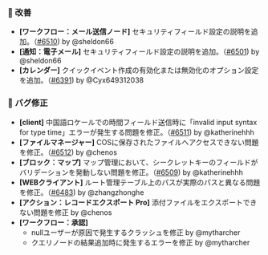 ### 🚀 改善

- **[ワークフロー：メール送信ノード]** セキュリティフィールド設定の説明を追加。（[#6510](https://github.com/nocobase/nocobase/pull/6510)) by @sheldon66
- **[通知：電子メール]** セキュリティフィールド設定の説明を追加。（[#6501](https://github.com/nocobase/nocobase/pull/6501)) by @sheldon66
- **[カレンダー]** クイックイベント作成の有効化または無効化のオプション設定を追加。（[#6391](https://github.com/nocobase/nocobase/pull/6391)) by @Cyx649312038

### 🐛 バグ修正

- **[client]** 中国語ロケールでの時間フィールド送信時に「invalid input syntax for type time」エラーが発生する問題を修正。（[#6511](https://github.com/nocobase/nocobase/pull/6511)) by @katherinehhh
- **[ファイルマネージャー]** COSに保存されたファイルへアクセスできない問題を修正。（[#6512](https://github.com/nocobase/nocobase/pull/6512)) by @chenos
- **[ブロック：マップ]** マップ管理において、シークレットキーのフィールドがバリデーションを発動しない問題を修正。（[#6509](https://github.com/nocobase/nocobase/pull/6509)) by @katherinehhh
- **[WEBクライアント]** ルート管理テーブル上のパスが実際のパスと異なる問題を修正。（[#6483](https://github.com/nocobase/nocobase/pull/6483)) by @zhangzhonghe
- **[アクション：レコードエクスポート Pro]** 添付ファイルをエクスポートできない問題を修正 by @chenos
- **[ワークフロー：承認]**
  - nullユーザーが原因で発生するクラッシュを修正 by @mytharcher
  - クエリノードの結果追加時に発生するエラーを修正 by @mytharcher